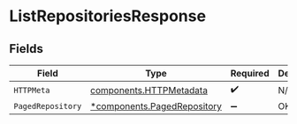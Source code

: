# ListRepositoriesResponse


## Fields

| Field                                                                     | Type                                                                      | Required                                                                  | Description                                                               |
| ------------------------------------------------------------------------- | ------------------------------------------------------------------------- | ------------------------------------------------------------------------- | ------------------------------------------------------------------------- |
| `HTTPMeta`                                                                | [components.HTTPMetadata](../../models/components/httpmetadata.md)        | :heavy_check_mark:                                                        | N/A                                                                       |
| `PagedRepository`                                                         | [*components.PagedRepository](../../models/components/pagedrepository.md) | :heavy_minus_sign:                                                        | OK                                                                        |